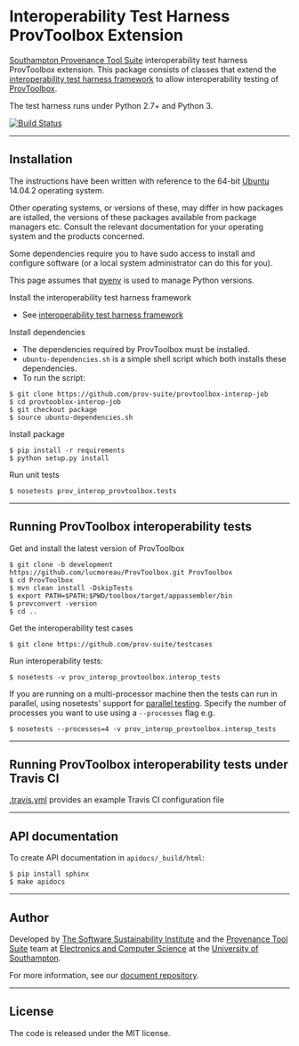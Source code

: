 # Interoperability Test Harness ProvToolbox Extension

[Southampton Provenance Tool Suite](https://provenance.ecs.soton.ac.uk) interoperability test harness ProvToolbox extension. This package consists of classes that extend the [interoperability test harness framework](https://github.com/prov-suite/interop-test-harness/tree/package) to allow interoperability testing of [ProvToolbox](https://github.com/lucmoreau/ProvToolbox).

The test harness runs under Python 2.7+ and Python 3.

[![Build Status](https://travis-ci.org/prov-suite/provtoolbox-interop-job.svg)](https://travis-ci.org/prov-suite/provtoolbox-interop-job)

---

## Installation

The instructions have been written with reference to the 64-bit [Ubuntu](http://www.ubuntu.com/) 14.04.2 operating system.

Other operating systems, or versions of these, may differ in how packages are istalled, the versions of these packages available from package managers etc. Consult the relevant documentation for your operating system and the products concerned.

Some dependencies require you to have sudo access to install and configure software (or a local system administrator can do this for you).

This page assumes that [pyenv](https://github.com/yyuu/pyenv) is used to manage Python versions.

Install the interoperability test harness framework

* See [interoperability test harness framework](https://github.com/prov-suite/interop-test-harness/blob/package/README.md)

Install dependencies

* The dependencies required by ProvToolbox must be installed. 
* `ubuntu-dependencies.sh` is a simple shell script which both installs these dependencies.
* To run the script:

```
$ git clone https://github.com/prov-suite/provtoolbox-interop-job
$ cd provtooblox-interop-job
$ git checkout package
$ source ubuntu-dependencies.sh 
```

Install package

```
$ pip install -r requirements
$ python setup.py install
```

Run unit tests

```
$ nosetests prov_interop_provtoolbox.tests
```

---

## Running ProvToolbox interoperability tests

Get and install the latest version of ProvToolbox

```
$ git clone -b development https://github.com/lucmoreau/ProvToolbox.git ProvToolbox
$ cd ProvToolbox
$ mvn clean install -DskipTests
$ export PATH=$PATH:$PWD/toolbox/target/appassembler/bin
$ provconvert -version
$ cd ..
```

Get the interoperability test cases

```
$ git clone https://github.com/prov-suite/testcases
```

Run interoperability tests:

```
$ nosetests -v prov_interop_provtoolbox.interop_tests
```

If you are running on a multi-processor machine then the tests can run in parallel, using nosetests' support for [parallel testing](http://nose.readthedocs.org/en/latest/doc_tests/test_multiprocess/multiprocess.html). Specify the number of processes you want to use using a `--processes` flag e.g.

```
$ nosetests --processes=4 -v prov_interop_provtoolbox.interop_tests
```

---

## Running ProvToolbox interoperability tests under Travis CI

[.travis.yml](./.travis.yml) provides an example Travis CI configuration file

---

## API documentation

To create API documentation in `apidocs/_build/html`:

```
$ pip install sphinx
$ make apidocs
```

---

## Author

Developed by [The Software Sustainability Institute](http://www.software.ac.uk>) and the [Provenance Tool Suite](http://provenance.ecs.soton.ac.uk/) team at [Electronics and Computer Science](http://www.ecs.soton.ac.uk) at the [University of Southampton](http://www.soton.ac.uk).

For more information, see our [document repository](https://github.com/prov-suite/ssi-consultancy/).

---

## License

The code is released under the MIT license.
